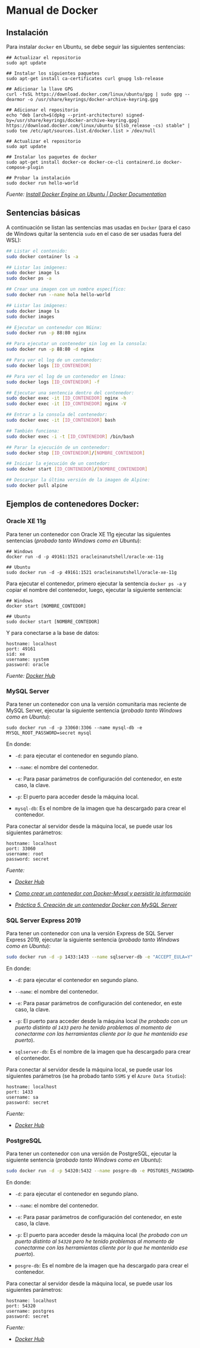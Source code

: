 # Manual de Docker

## Instalación

Para instalar `docker` en Ubuntu, se debe seguir las siguientes sentencias:

```shell
## Actualizar el repositorio
sudo apt update

## Instalar los siguientes paquetes
sudo apt-get install ca-certificates curl gnupg lsb-release

## Adicionar la llave GPG
curl -fsSL https://download.docker.com/linux/ubuntu/gpg | sudo gpg --dearmor -o /usr/share/keyrings/docker-archive-keyring.gpg

## Adicionar el repositorio
echo "deb [arch=$(dpkg --print-architecture) signed-by=/usr/share/keyrings/docker-archive-keyring.gpg] https://download.docker.com/linux/ubuntu $(lsb_release -cs) stable" | sudo tee /etc/apt/sources.list.d/docker.list > /dev/null

## Actualizar el repositorio
sudo apt update

## Instalar los paquetes de docker
sudo apt-get install docker-ce docker-ce-cli containerd.io docker-compose-plugin

## Probar la instalación
sudo docker run hello-world
```

*Fuente: [Install Docker Engine on Ubuntu | Docker Documentation](https://docs.docker.com/engine/install/ubuntu/)*

## Sentencias básicas

A continuación se listan las sentencias mas usadas en `Docker` (para el caso de Windows quitar la sentencia `sudo` en el caso de ser usadas fuera del WSL):

```bash
## Listar el contenido:
sudo docker container ls -a

## Listar las imágenes:
sudo docker image ls
sudo docker ps -a

## Crear una imagen con un nombre específico:
sudo docker run --name hola hello-world

## Listar las imágenes:
sudo docker image ls
sudo docker images

## Ejecutar un contenedor con NGinx:
sudo docker run -p 88:80 nginx

## Para ejecutar un contenedor sin log en la consola:
sudo docker run -p 88:80 -d nginx

## Para ver el log de un contenedor:
sudo docker logs [ID_CONTENEDOR]

## Para ver el log de un contenedor en línea:
sudo docker logs [ID_CONTENEDOR] -f

## Ejecutar una sentencia dentro del contenedor:
sudo docker exec -it [ID_CONTENEDOR] nginx -h
sudo docker exec -it [ID_CONTENEDOR] nginx -V

## Entrar a la consola del contenedor:
sudo docker exec -it [ID_CONTENEDOR] bash

## También funciona:
sudo docker exec -i -t [ID_CONTENEDOR] /bin/bash

## Parar la ejecución de un contenedor:
sudo docker stop [ID_CONTENEDOR]/[NOMBRE_CONTENEDOR]

## Iniciar la ejecución de un contedor:
sudo docker start [ID_CONTENEDOR]/[NOMBRE_CONTENEDOR]

## Descargar la última versión de la imagen de Alpine:
sudo docker pull alpine
```

## Ejemplos de contenedores Docker:

### Oracle XE 11g

Para tener un contenedor con Oracle XE 11g ejecutar las siguientes sentencias (*probado tanto Windows como en Ubuntu*): 

```shell
## Windows
docker run -d -p 49161:1521 oracleinanutshell/oracle-xe-11g

## Ubuntu
sudo docker run -d -p 49161:1521 oracleinanutshell/oracle-xe-11g
```

Para ejecutar el contenedor, primero ejecutar la sentencia `docker ps -a` y copiar el nombre del contenedor, luego, ejecutar la siguiente sentencia:

```shell
## Windows
docker start [NOMBRE_CONTEDOR]

## Ubuntu
sudo docker start [NOMBRE_CONTEDOR]
```

Y para conectarse a la base de datos:

```plsql
hostname: localhost
port: 49161
sid: xe
username: system
password: oracle
```

*Fuente: [Docker Hub](https://hub.docker.com/r/oracleinanutshell/oracle-xe-11g)*

### MySQL Server

Para tener un contenedor con una la versión comunitaria mas reciente de MySQL Server, ejecutar la siguiente sentencia (*probado tanto Windows como en Ubuntu*):

```shell
sudo docker run -d -p 33060:3306 --name mysql-db -e MYSQL_ROOT_PASSWORD=secret mysql
```

En donde:

- `-d`: para ejecutar el contenedor en segundo plano.

- `--name`: el nombre del contenedor.

- `-e`: Para pasar parámetros de configuración del contenedor, en este caso, la clave.

- `-p`: El puerto para acceder desde la máquina local.

- `mysql-db`: Es el nombre de la imagen que ha descargado para crear el contenedor.

Para conectar al servidor desde la máquina local, se puede usar los siguientes parámetros:

```
hostname: localhost
port: 33060
username: root
password: secret
```

*Fuente:* 

* *[Docker Hub](https://hub.docker.com/r/mysql/mysql-server)*

* *[Como crear un contenedor con Docker-Mysql y persistir la información](https://platzi.com/tutoriales/1432-docker/3268-como-crear-un-contenedor-con-docker-mysql-y-persistir-la-informacion/)*

* *[Práctica 5. Creación de un contenedor Docker con MySQL Server](https://josejuansanchez.org/bd/practica-05/index.html)*

### SQL Server Express 2019

Para tener un contenedor con una la versión Express de SQL Server Express 2019, ejecutar la siguiente sentencia (*probado tanto Windows como en Ubuntu*):

```bash
sudo docker run -d -p 1433:1433 --name sqlserver-db -e "ACCEPT_EULA=Y" -e "SA_PASSWORD=secret" -e "MSSQL_PID=Express" mcr.microsoft.com/mssql/server:2019-latest
```

En donde:

- `-d`: para ejecutar el contenedor en segundo plano.

- `--name`: el nombre del contenedor.

- `-e`: Para pasar parámetros de configuración del contenedor, en este caso, la clave.

- `-p`: El puerto para acceder desde la máquina local (*he probado con un puerto distinto al `1433` pero he tenido problemas al momento de conectarme con las herramientas cliente por lo que he mantenido ese puerto*).

- `sqlserver-db`: Es el nombre de la imagen que ha descargado para crear el contenedor.

Para conectar al servidor desde la máquina local, se puede usar los siguientes parámetros (se ha probado tanto `SSMS` y el `Azure Data Studio`):

```
hostname: localhost
port: 1433
username: sa
password: secret
```

*Fuente:*

* *[Docker Hub](https://hub.docker.com/_/microsoft-mssql-server)*



### PostgreSQL

Para tener un contenedor con una versión de PostgreSQL, ejecutar la siguiente sentencia (*probado tanto Windows como en Ubuntu*):

```bash
sudo docker run -d -p 54320:5432 --name posgre-db -e POSTGRES_PASSWORD=secret postgres
```

En donde:

- `-d`: para ejecutar el contenedor en segundo plano.

- `--name`: el nombre del contenedor.

- `-e`: Para pasar parámetros de configuración del contenedor, en este caso, la clave.

- `-p`: El puerto para acceder desde la máquina local (*he probado con un puerto distinto al `54320` pero he tenido problemas al momento de conectarme con las herramientas cliente por lo que he mantenido ese puerto*).

- `posgre-db`: Es el nombre de la imagen que ha descargado para crear el contenedor.

Para conectar al servidor desde la máquina local, se puede usar los siguientes parámetros:

```
hostname: localhost
port: 54320
username: postgres
password: secret
```

*Fuente:*

- *[Docker Hub](https://hub.docker.com/_/postgres)*
